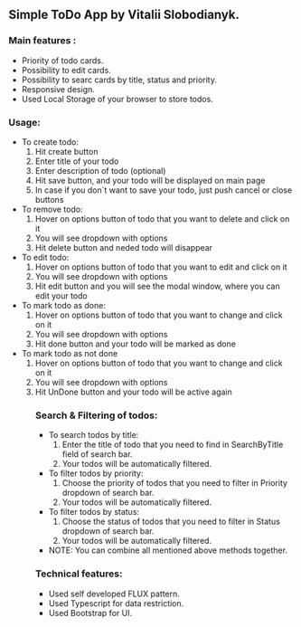 <h2>Simple ToDo App by Vitalii Slobodianyk.</h2>

<h3>Main features : </h3>
  <ul> 
  <li>Priority of todo cards.</li> 
  <li>Possibility to edit cards.</li> 
  <li>Possibility to searc cards  by  title, status and priority.</li> 
  <li>Responsive design.</li> 
  <li>Used Local Storage of your browser to store todos.</li> 
  </ul>

<h3>Usage:</h3>
<ul>
     <li>To create todo: 
        <ol>
         <li>Hit create button </li> 
         <li>Enter title of your todo</li> 
         <li>Enter description of todo (optional) </li> 
         <li>Hit save button, and your todo will be displayed on main page</li> 
         <li>In case if you don`t want to save your todo, just push  cancel or close buttons</li> 
         </ol></li>
     <li>To remove todo:
        <ol>
         <li>Hover on options button of todo that you want to delete and click on it</li> 
         <li>You will see dropdown with options </li> 
         <li>Hit delete button and neded todo  will  disappear</li> 
         </ol></li> 
     <li>To edit todo:
        <ol>
         <li>Hover on options button of todo that you want to edit and click on it</li> 
         <li>You will see dropdown with options</li> 
         <li>Hit edit button and you will see the modal window, where you can edit your todo</li>
         </ol></li> 
     <li>To mark todo as done:
        <ol>
         <li>Hover on options button of todo that you want to change and click on it
         <li>You will see dropdown with options
         <li>Hit done button and your todo will be marked as done
        </ol></li> 
     <li>To mark todo as not done
        <ol>
         <li>Hover on options button of todo that you want to change and click on it</li> 
         <li>You will see dropdown with options</li> 
         <li>Hit UnDone button and your todo will be active again</li>
         </ol></li>  
    <ul>

 <h3>Search & Filtering of todos:</h3>
    <ul>
     <li>To search todos by title: 
       <ol>
         <li>Enter the title of todo that you need to find in SearchByTitle field of search bar. </li> 
         <li>Your todos will be automatically filtered.</li>
       </ol></li>
     <li>To filter todos by priority: 
       <ol>
         <li>Choose the priority of todos that you need to filter in Priority dropdown of search bar. </li> 
         <li>Your todos will be automatically filtered.</li> 
       </ol></li>
    <li>To filter todos by status:
        <ol>
          <li>Choose the status of todos that you need to filter in Status dropdown of search bar.</li> 
          <li>Your todos will be automatically filtered.</li> 
        </ol></li> 
    <li>NOTE: You can combine all mentioned above methods together.</li> 
 </ul>



<h3>Technical features:</h3>
    <ul>
    <li> Used self developed FLUX pattern.</li> 
    <li> Used Typescript for data restriction.</li> 
    <li>Used Bootstrap for UI.</li> 
    </ul>
